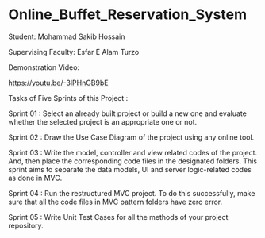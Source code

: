 # Online_Buffet_Reservation_System

Student: Mohammad Sakib Hossain

Supervising Faculty: Esfar E Alam Turzo

Demonstration Video:

https://youtu.be/-3lPHnGB9bE

Tasks of Five Sprints of this Project :

Sprint 01 : Select an already built project or build a new one and evaluate whether the selected project is an appropriate one or not.

Sprint 02 : Draw the Use Case Diagram of the project using any online tool.

Sprint 03 : Write the model, controller and view related codes of the project. And, then place the corresponding code files in the designated folders. This sprint aims to separate the data models, UI and server logic-related codes as done in MVC.

Sprint 04 : Run the restructured MVC project. To do this successfully, make sure that all the code files in MVC pattern folders have zero error.

Sprint 05 : Write Unit Test Cases for all the methods of your project repository.

